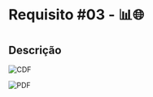 # Requisito #03 -  📊🌐

## Descrição



![CDF](https://github.com/yantvrs/Data_structure_2/blob/main/U2T3/Requisito_3/images/requisito3_CDF.png)

![PDF](https://github.com/yantvrs/Data_structure_2/blob/main/U2T3/Requisito_3/images/requisito3_PDF.png)


